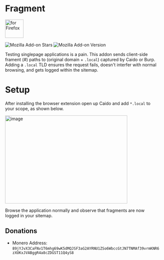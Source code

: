 # Fragment
[<img src="https://blog.mozilla.org/addons/files/2020/04/get-the-addon-fx-apr-2020.svg" alt="for Firefox" height="60px">](https://addons.mozilla.org/en-US/firefox/addon/caido-fragment/)

![Mozilla Add-on Stars](https://img.shields.io/amo/stars/caido-fragment)
![Mozilla Add-on Version](https://img.shields.io/amo/v/caido-fragment)

Testing singlepage applications is a pain. This addon sends client-side frament (#) paths to (original domain + `.local`) captured by Caido or Burp. Adding a `.local` TLD ensures the request fails, doesn't interfer with normal browsing, and gets logged within the sitemap. 
# Setup
After installing the browser extension open up Caido and add `*.local` to your scope, as shown below.

<img width="399" height="287" alt="image" src="https://github.com/user-attachments/assets/910915e2-fccd-4d03-aac9-fd05d247ec85" />

Browse the application normally and observe that fragments are now logged in your sitemap.

## Donations 
- Monero Address: `89jYJvX3CaFNv1T6mhg69wK5dMQJSF3aG2AYRNU1ZSo6WbccGtJN7TNMAf39vrmKNR6zXUKxJVABggR4a8cZDGST11Q4yS8`

